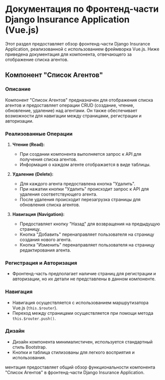 # Документация по Фронтенд-части Django Insurance Application (Vue.js)

Этот раздел предоставляет обзор фронтенд-части Django Insurance Application, реализованной с использованием фреймворка Vue.js. Ниже приведена документация для компонента, отвечающего за отображение списка агентов.

## Компонент "Список Агентов"

### Описание

Компонент "Список Агентов" предназначен для отображения списка агентов и предоставляет операции CRUD (создание, чтение, обновление, удаление) над агентами. Он также обеспечивает возможности для навигации между страницами, регистрации и авторизации.

### Реализованные Операции

1. **Чтение (Read):**
   - При создании компонента выполняется запрос к API для получения списка агентов.
   - Информация о каждом агенте отображается в виде таблицы.

2. **Удаление (Delete):**
   - Для каждого агента предоставлена кнопка "Удалить".
   - При нажатии кнопки "Удалить" происходит запрос к API для удаления соответствующего агента.
   - После удаления происходит перезагрузка страницы для обновления списка агентов.

3. **Навигация (Navigation):**
   - Предоставляет кнопку "Назад" для возвращения на предыдущую страницу.
   - Кнопка "Добавить" перенаправляет пользователя на страницу создания нового агента.
   - Кнопка "Изменить" перенаправляет пользователя на страницу редактирования агента.

### Регистрация и Авторизация

- Фронтенд-часть предполагает наличие страниц для регистрации и авторизации, но их детали не представлены в данном компоненте.

### Навигация

- Навигация осуществляется с использованием маршрутизатора Vue.js (`this.$router`).
- Переход между страницами осуществляется при помощи метода `this.$router.push()`.

### Дизайн

- Дизайн компонента минималистичен, используется стандартный стиль Bootstrap.
- Кнопки и таблица стилизованы для легкого восприятия и использования.

ментация предоставляет общий обзор функциональности компонента "Список Агентов" в фронтенд-части Django Insurance Application.